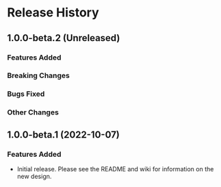 # Release History

## 1.0.0-beta.2 (Unreleased)

### Features Added

### Breaking Changes

### Bugs Fixed

### Other Changes

## 1.0.0-beta.1 (2022-10-07)

### Features Added

- Initial release. Please see the README and wiki for information on the new design.
